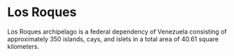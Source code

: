 # Los Roques

Los Roques archipelago is a federal dependency of Venezuela consisting of approximately 350 islands, cays, and islets in a total area of 40.61 square kilometers.
